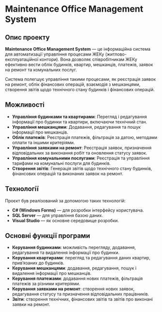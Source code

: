 # Maintenance Office Management System

## Опис проекту

**Maintenance Office Management System** — це інформаційна система для автоматизації управління процесами ЖЕКу (житлово-експлуатаційної контори). Вона дозволяє співробітникам ЖЕКу ефективно вести облік будинків, квартир, мешканців, платежів, заявок на ремонт та комунальних послуг.

Система полегшує управління такими процесами, як реєстрація заявок на ремонт, облік фінансових операцій, взаємодія з мешканцями, створення звітів щодо технічного стану будинків і фінансових операцій.

## Можливості

- **Управління будинками та квартирами**: Перегляд і редагування інформації про будинки та квартири, включаючи технічний стан.
- **Управління мешканцями**: Додавання, редагування та пошук інформації про мешканців.
- **Облік платежів**: Реєстрація платежів, фільтрація за датою, методами оплати та іншими критеріями.
- **Управління заявками на ремонт**: Реєстрація заявок, призначення відповідальних за виконання робіт та оновлення статусу заявок.
- **Управління комунальними послугами**: Реєстрація та управління тарифами на комунальні послуги для будинків.
- **Створення звітів**: Генерація звітів щодо технічного стану будинків, фінансових операцій та виконаних заявок на ремонт.
  
## Технології

Проєкт був реалізований за допомогою таких технологій:

- **C# (Windows Forms)** — для розробки інтерфейсу користувача.
- **SQL Server** — для управління базою даних.
- **Visual Studio** — як основне середовище розробки.

## Основні функції програми

- **Керування будинками**: можливість перегляду, додавання, редагування та видалення інформації про будинки.
- **Керування квартирами**: перегляд та редагування даних квартир, прив’язаних до будинків.
- **Керування мешканцями**: додавання, редагування, пошук і видалення інформації про мешканців.
- **Керування платежами**: додавання нових платежів, фільтрація платежів за різними критеріями.
- **Керування заявками на ремонт**: створення нових заявок, редагування статусу та призначення відповідальних працівників.
- **Звіти**: створення технічних, фінансових звітів та звітів про виконані заявки на ремонт.
